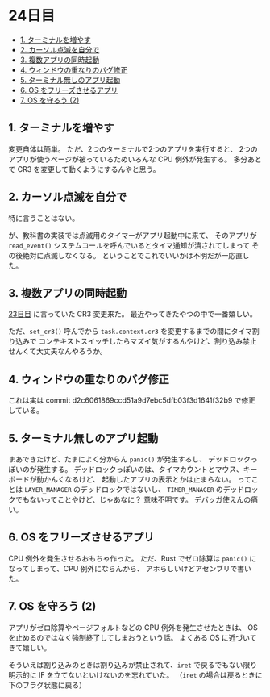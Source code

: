 # 24日目

<!-- mtoc-start -->

- [1. ターミナルを増やす](#1-ターミナルを増やす)
- [2. カーソル点滅を自分で](#2-カーソル点滅を自分で)
- [3. 複数アプリの同時起動](#3-複数アプリの同時起動)
- [4. ウィンドウの重なりのバグ修正](#4-ウィンドウの重なりのバグ修正)
- [5. ターミナル無しのアプリ起動](#5-ターミナル無しのアプリ起動)
- [6. OS をフリーズさせるアプリ](#6-os-をフリーズさせるアプリ)
- [7. OS を守ろう (2)](#7-os-を守ろう-2)

<!-- mtoc-end -->

## 1. ターミナルを増やす

変更自体は簡単。
ただ、2つのターミナルで2つのアプリを実行すると、
2つのアプリが使うページが被っているためいろんな CPU 例外が発生する。
多分あとで CR3 を変更して動くようにするんやと思う。

## 2. カーソル点滅を自分で

特に言うことはない。

が、教科書の実装では点滅用のタイマーがアプリ起動中に来て、
そのアプリが `read_event()` システムコールを呼んでいるとタイマ通知が潰されてしまって
その後絶対に点滅しなくなる。
ということでこれでいいかは不明だが一応直した。

## 3. 複数アプリの同時起動

[23日目](./23.md) に言っていた CR3 変更来た。
最近やってきたやつの中で一番嬉しい。

ただ、`set_cr3()` 呼んでから `task.context.cr3` を変更するまでの間にタイマ割り込みで
コンテキストスイッチしたらマズイ気がするんやけど、割り込み禁止せんくて大丈夫なんやろうか。

## 4. ウィンドウの重なりのバグ修正

これは実は commit d2c6061869ccd51a9d7ebc5dfb03f3d1641f32b9 で修正している。

## 5. ターミナル無しのアプリ起動

まあできたけど、たまによく分からん `panic()` が発生するし、
デッドロックっぽいのが発生する。
デッドロックっぽいのは、タイマカウントとマウス、キーボードが動かんくなるけど、
起動したアプリの表示とかは止まらない。
ってことは `LAYER_MANAGER` のデッドロックではないし、
`TIMER_MANAGER` のデッドロックでもないってことやけど、じゃあなに？
意味不明です。
デバッガ使えんの痛い。

## 6. OS をフリーズさせるアプリ

CPU 例外を発生させるおもちゃ作った。
ただ、Rust でゼロ除算は `panic()` になってしまって、CPU 例外にならんから、
アホらしいけどアセンブリで書いた。

## 7. OS を守ろう (2)

アプリがゼロ除算やページフォルトなどの CPU 例外を発生させたときは、
OS を止めるのではなく強制終了してしまおうという話。
よくある OS に近づいてきて嬉しい。

そういえば割り込みのときは割り込みが禁止されて、`iret` で戻るでもない限り
明示的に IF を立てないといけないのを忘れていた。
（`iret` の場合は戻るときに下のフラグ状態に戻る）
